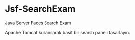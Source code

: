 # Jsf-SearchExam
Java Server Faces Search Exam

Apache Tomcat kullanılarak basit bir search paneli tasarlayın.

